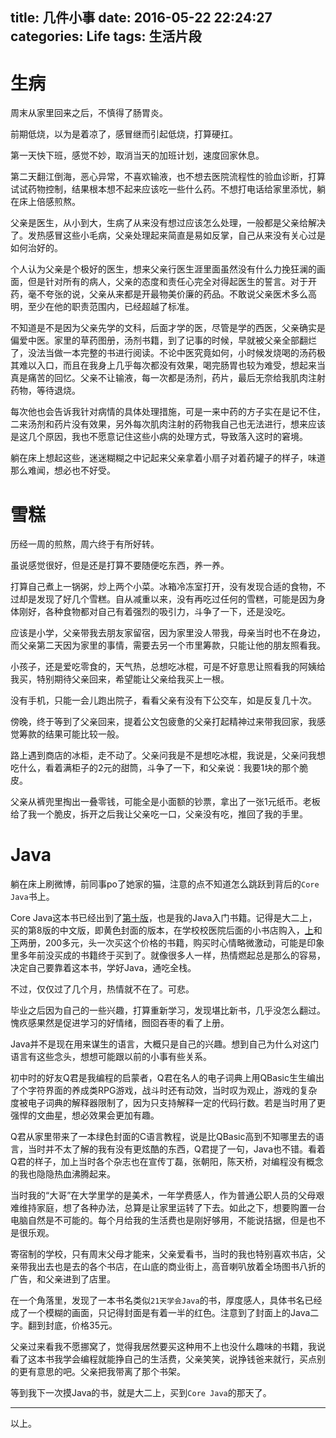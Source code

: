 title: 几件小事
date: 2016-05-22 22:24:27
categories: Life
tags: 生活片段
---

# 生病

周末从家里回来之后，不慎得了肠胃炎。

前期低烧，以为是着凉了，感冒继而引起低烧，打算硬扛。

第一天快下班，感觉不妙，取消当天的加班计划，速度回家休息。

第二天翻江倒海，恶心异常，不喜欢输液，也不想去医院流程性的验血诊断，打算试试药物控制，结果根本想不起来应该吃一些什么药。不想打电话给家里添忧，躺在床上倍感煎熬。

父亲是医生，从小到大，生病了从来没有想过应该怎么处理，一般都是父亲给解决了。发热感冒这些小毛病，父亲处理起来简直是易如反掌，自己从来没有关心过是如何治好的。

个人认为父亲是个极好的医生，想来父亲行医生涯里面虽然没有什么力挽狂澜的画面，但是针对所有的病人，父亲的态度和责任心完全对得起医生的誓言。对于开药，毫不夸张的说，父亲从来都是开最物美价廉的药品。不敢说父亲医术多么高明，至少在他的职责范围内，已经超越了标准。

不知道是不是因为父亲先学的文科，后面才学的医，尽管是学的西医，父亲确实是偏爱中医。家里的草药图册，汤剂书籍，到了记事的时候，早就被父亲全部翻烂了，没法当做一本完整的书进行阅读。不论中医究竟如何，小时候发烧喝的汤药极其难以入口，而且在我身上几乎每次都没有效果，喝完肠胃也较为难受，想起来当真是痛苦的回忆。父亲不让输液，每一次都是汤剂，药片，最后无奈给我肌肉注射药物，等待退烧。

每次他也会告诉我针对病情的具体处理措施，可是一来中药的方子实在是记不住，二来汤剂和药片没有效果，另外每次肌肉注射的药物我自己也无法进行，想来应该是这几个原因，我也不愿意记住这些小病的处理方式，导致落入这时的窘境。

躺在床上想起这些，迷迷糊糊之中记起来父亲拿着小扇子对着药罐子的样子，味道那么难闻，想必也不好受。

# 雪糕

历经一周的煎熬，周六终于有所好转。

虽说感觉很好，但是还是打算不要随便吃东西，养一养。

打算自己煮上一锅粥，炒上两个小菜。冰箱冷冻室打开，没有发现合适的食物，不过却是发现了好几个雪糕。自从减重以来，没有再吃过任何的雪糕，可能是因为身体刚好，各种食物都对自己有着强烈的吸引力，斗争了一下，还是没吃。

应该是小学，父亲带我去朋友家留宿，因为家里没人带我，母亲当时也不在身边，而父亲第二天因为家里的事情，需要去另一个市里筹款，只能让他的朋友照看我。

小孩子，还是爱吃零食的，天气热，总想吃冰棍，可是不好意思让照看我的阿姨给我买，特别期待父亲回来，希望能让父亲给我买上一根。

没有手机，只能一会儿跑出院子，看看父亲有没有下公交车，如是反复几十次。

傍晚，终于等到了父亲回来，提着公文包疲惫的父亲打起精神过来带我回家，我感觉筹款的结果可能比较一般。

路上遇到商店的冰柜，走不动了。父亲问我是不是想吃冰棍，我说是，父亲问我想吃什么，看着满柜子的2元的甜筒，斗争了一下，和父亲说：我要1块的那个脆皮。

父亲从裤兜里掏出一叠零钱，可能全是小面额的钞票，拿出了一张1元纸币。老板给了我一个脆皮，拆开之后我让父亲吃一口，父亲没有吃，推回了我的手里。

# Java

躺在床上刷微博，前同事po了她家的猫，注意的点不知道怎么跳跃到背后的`Core Java`书上。

Core Java这本书已经出到了[第十版](https://book.douban.com/subject/26386888/)，也是我的Java入门书籍。记得是大二上，买的第8版的中文版，即黄色封面的版本，在学校校医院后面的小书店购入，[上](https://book.douban.com/subject/3146174/)和[下](https://book.douban.com/subject/3360866/)两册，200多元，头一次买这个价格的书籍，购买时心情略微激动，可能是印象里多年前没买成的书籍终于买到了。就像很多人一样，热情燃起总是那么的容易，决定自己要靠着这本书，学好Java，通吃全栈。

不过，仅仅过了几个月，热情就不在了。可悲。

毕业之后因为自己的一些兴趣，打算重新学习，发现堪比新书，几乎没怎么翻过。愧疚感果然是促进学习的好情绪，囫囵吞枣的看了上册。

Java并不是现在用来谋生的语言，大概只是自己的兴趣。想到自己为什么对这门语言有这些念头，想想可能跟以前的小事有些关系。

初中时的好友Q君是我编程的启蒙者，Q君在名人的电子词典上用QBasic生生编出了个字符界面的养成类RPG游戏，战斗时还有动效，当时叹为观止，游戏的复杂度被电子词典的解释器限制了，因为只支持解释一定的代码行数。若是当时用了更强悍的文曲星，想必效果会更加有趣。

Q君从家里带来了一本绿色封面的C语言教程，说是比QBasic高到不知哪里去的语言，当时并不太了解的我有没有更炫酷的东西，Q君提了一句，Java也不错。看着Q君的样子，加上当时各个杂志也在宣传丁磊，张朝阳，陈天桥，对编程没有概念的我也隐隐热血沸腾起来。

当时我的“大哥”在大学里学的是美术，一年学费感人，作为普通公职人员的父母艰难维持家庭，想了各种办法，总算是让家里运转了下去。如此之下，想要购置一台电脑自然是不可能的。每个月给我的生活费也是刚好够用，不能说拮据，但是也不是很乐观。

寄宿制的学校，只有周末父母才能来，父亲爱看书，当时的我也特别喜欢书店，父亲带我出去也是去的各个书店，在山底的商业街上，高音喇叭放着全场图书八折的广告，和父亲进到了店里。

在一个角落里，发现了一本书名类似`21天学会Java`的书，厚度感人，具体书名已经成了一个模糊的画面，只记得封面是有着一半的红色。注意到了封面上的Java二字。翻到封底，价格35元。

父亲过来看我不愿挪窝了，觉得我居然要买这种用不上也没什么趣味的书籍，我说看了这本书我学会编程就能挣自己的生活费，父亲笑笑，说挣钱爸来就行，买点别的更有意思的吧。父亲把我带离了那个书架。

等到我下一次摸Java的书，就是大二上，买到`Core Java`的那天了。

---

以上。

